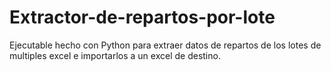 # Extractor-de-repartos-por-lote
Ejecutable hecho con Python para extraer datos de repartos de los lotes de multiples excel e importarlos a un excel de destino.
